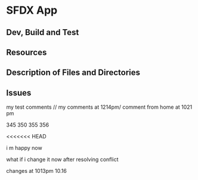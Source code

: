 # SFDX  App

## Dev, Build and Test


## Resources


## Description of Files and Directories


## Issues

my test comments // my comments at 1214pm/ comment from home at 1021 pm


345  350 355  356

<<<<<<< HEAD

i m happy now

what if i change it now after resolving conflict

changes at 1013pm
10.16
